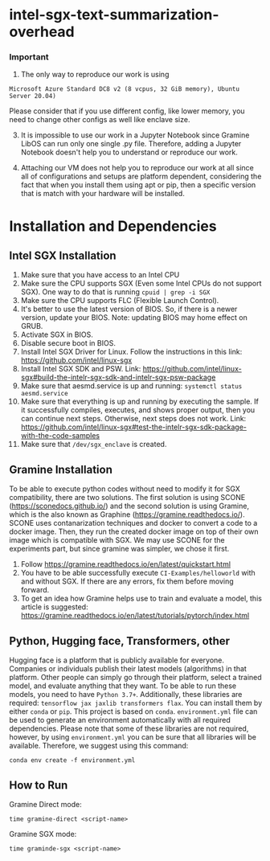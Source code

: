 # intel-sgx-text-summarization-overhead
### Important
1. The only way to reproduce our work is using 
```
Microsoft Azure Standard DC8 v2 (8 vcpus, 32 GiB memory), Ubuntu Server 20.04)
```
Please consider that if you use different config, like lower memory, you need to change other configs as well like enclave size.

3. It is impossible to use our work in a Jupyter Notebook since Gramine LibOS can run only one single .py file. Therefore, adding a Jupyter Notebook doesn't help you to understand or reproduce our work.

4. Attaching our VM does not help you to reproduce our work at all since all of configurations and setups are platform dependent, considering the fact that when you install them using apt or pip, then a specific version that is match with your hardware will be installed.

# Installation and Dependencies

## Intel SGX Installation
1. Make sure that you have access to an Intel CPU
2. Make sure the CPU supports SGX (Even some Intel CPUs do not support SGX). One way to do that is running `cpuid | grep -i SGX`
3. Make sure the CPU supports FLC (Flexible Launch Control). 
4. It's better to use the latest version of BIOS. So, if there is a newer version, update your BIOS. Note: updating BIOS may home effect on GRUB.
5. Activate SGX in BIOS.
6. Disable secure boot in BIOS.
7. Install Intel SGX Driver for Linux. Follow the instructions in this link: https://github.com/intel/linux-sgx
8. Install Intel SGX SDK and PSW. Link: https://github.com/intel/linux-sgx#build-the-intelr-sgx-sdk-and-intelr-sgx-psw-package
9. Make sure that aesmd.service is up and running: `systemctl status aesmd.service`
10. Make sure that everything is up and running by executing the sample. If it successfully compiles, executes, and shows proper output, then you can continue next steps. Otherwise, next steps does not work. Link: https://github.com/intel/linux-sgx#test-the-intelr-sgx-sdk-package-with-the-code-samples
13. Make sure that `/dev/sgx_enclave` is created.

## Gramine Installation
To be able to execute python codes without need to modify it for SGX compatibility, there are two solutions. The first solution is using SCONE (https://sconedocs.github.io/) and the second solution is using Gramine, which is the also known as Graphine (https://gramine.readthedocs.io/). SCONE uses contanarization techniques and docker to convert a code to a docker image. Then, they run the created docker image on top of their own image which is compatible with SGX. We may use SCONE for the experiments part, but since gramine was simpler, we chose it first.
1. Follow https://gramine.readthedocs.io/en/latest/quickstart.html
2. You have to be able successfully execute `CI-Examples/helloworld` with and without SGX. If there are any errors, fix them before moving forward.
3. To get an idea how Gramine helps use to train and evaluate a model, this article is suggested: https://gramine.readthedocs.io/en/latest/tutorials/pytorch/index.html

## Python, Hugging face, Transformers, other
Hugging face is a platform that is publicly available for everyone. Companies or individuals publish their latest models (algorithms) in that platform. Other people can simply go through their platform, select a trained model, and evaluate anything that they want. To be able to run these models, you need to have `Python 3.7+`. Additionally, these libraries are required: `tensorflow jax jaxlib transformers flax`. You can install them by either `conda` or `pip`.
This project is based on `conda`. `environment.yml` file can be used to generate an environment automatically with all required dependencies. Please note that some of these libraries are not required, however, by using `environment.yml` you can be sure that all libraries will be available.
Therefore, we suggest using this command: 
```
conda env create -f environment.yml
```

## How to Run
Gramine Direct mode:
```
time gramine-direct <script-name>
```
Gramine SGX mode:
```
time graminde-sgx <script-name>
```
